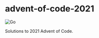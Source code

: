 # advent-of-code-2021

![Go](https://github.com/jcockbain/advent-of-code-2021/workflows/Go/badge.svg)

Solutions to 2021 Advent of Code. 
